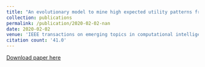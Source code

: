 ```yaml
---
title: "An evolutionary model to mine high expected utility patterns from uncertain databases"
collection: publications
permalink: /publication/2020-02-02-nan
date: 2020-02-02
venue: 'IEEE transactions on emerging topics in computational intelligence'
citation count: '41.0'
---
```

[Download paper here](https://scholar.google.com/citations?view_op=view_citation&hl=en&user=CCckbEUAAAAJ&citation_for_view=CCckbEUAAAAJ:4OULZ7Gr8RgC)
